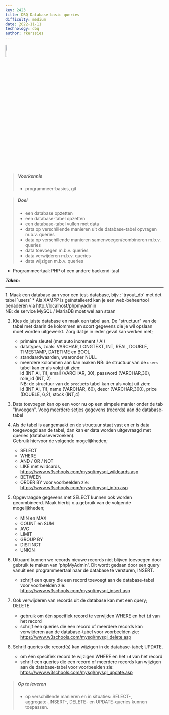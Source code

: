 ```yaml
---
key: 2423
title: DBQ Database basic queries
difficulty: medium
date: 2022-11-11
technology: dbq
author: rkerssies
---
```





<img src="{{ '/_assets/api/database.png' | url }}" style="width:10%;">

> ##### Voorkennis
> * programmeer-basics, git

> ##### Doel
> * een database opzetten
> * een database-tabel opzetten
> * een database-tabel vullen met data
> * data op verschillende manieren uit de database-tabel opvragen m.b.v. queries
> * data op verschillende manieren samenvoegen/combineren m.b.v. queries
> * data toevoegen m.b.v. queries
> * data verwijderen m.b.v. queries
> * data wijzigen m.b.v. queries


* Programmeertaal: PHP of een andere backend-taal

***Taken:***
<hr>
1. Maak een database aan voor een test-database, bijv.: `tryout_db` met det tabel `users`
* Als XAMPP is geïnstalleerd kan je een web-beheertool benaderen via http://localhost/phpmyadmin<br>
  NB: de service MySQL / MariaDB moet wel aan staan

2. Kies de juiste database en maak een tabel aan. De "structuur" van de tabel met 
    daarin de kolommen en soort gegevens die je wil opslaan moet worden uitgewerkt.
   Zorg dat je in ieder geval kan werken met;
   * primaire sleutel (met auto increment / AI)
   * datatypes, zoals: VARCHAR, LONGTEXT, INT, REAL, DOUBLE, TIMESTAMP, DATETIME en BOOL
   * standaardwaarden, waaronder NULL
   * meerdere kolommen aan kan maken
    NB: de structuur van de `users` tabel kan er als volgt uit zien:<br>
    id (INT AI, 11), email (VARCHAR, 30), password (VARCHAR,30), role_id (INT, 2)<br>
   NB: de structuur van de `products` tabel kan er als volgt uit zien:<br>
    id (INT AI, 11), name (VARCHAR, 60), descr (VARCHAR,300), price (DOUBLE, 6,2), stock (INT,4) 

3. Data toevoegen kan op een voor nu op een simpele manier onder de tab "Invoegen".
    Voeg meerdere setjes gegevens (records) aan de database-tabel 

4. Als de tabel is aangemaakt en de structuur staat vast en er is data toegevoegd aan de tabel, 
 dan kan er data worden uitgevraagd met queries (databaseverzoeken).  
    Gebruik hiervoor de volgende mogelijkheden; 
   * SELECT
   * WHERE
   * AND / OR / NOT
   * LIKE met wildcards, https://www.w3schools.com/mysql/mysql_wildcards.asp
   * BETWEEN
   * ORDER BY
   voor voorbeelden zie: https://www.w3schools.com/mysql/mysql_intro.asp
   
5. Opgevraagde gegevens met SELECT kunnen ook worden gecombineerd. Maak hierbij o.a.gebruik van de volgende mogelijkheden;
    * MIN en MAX
    * COUNT en SUM
    * AVG
    * LIMIT
    * GROUP BY
    * DISTINCT
    * UNION

6. Uitraard kunnen we records nieuwe records niet blijven toevoegen door gebruik te maken van 'phpMyAdmin'. 
 Dit wordt gedaan door een query vanuit een programmeertaal naar de database te versturen, INSERT.
   *  schrijf een query die een record toevoegt aan de database-tabel
      voor voorbeelden zie: https://www.w3schools.com/mysql/mysql_insert.asp

7. Ook verwijderen van records uit de database kan met een query; DELETE 
   * gebruik om één specifiek record te verwijden WHERE en het `id` van het record
   * schrijf een queries die een record of meerdere records kan verwijderen aan de database-tabel
     voor voorbeelden zie: https://www.w3schools.com/mysql/mysql_delete.asp

8. Schrijf queries die record(s) kan wijzigen in de database-tabel; UPDATE.
    * om één specifiek record te wijzigen WHERE en het `id` van het record
    * schrijf een queries die een record of meerdere records kan wijzigen aan de database-tabel
      voor voorbeelden zie: https://www.w3schools.com/mysql/mysql_update.asp

> ##### Op te leveren
> * op verschillende manieren en in situaties: SELECT-, aggregate-,INSERT-, DELETE- en UPDATE-queries kunnen toepassen. 
